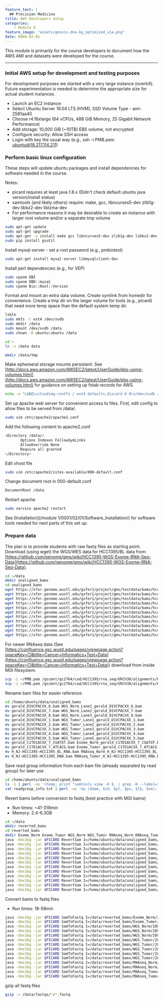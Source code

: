 ```yaml
---
feature_text: |
  ## Precision Medicine
title: AWS Developers Setup
categories:
    - Module 8
feature_image: "assets/genvis-dna-bg_optimized_v1a.png"
date: 0008-02-01
---
```


This module is primarily for the course developers to document how the AWS AMI and datasets were developed for the course.

***

### Initial AWS setup for development and testing purposes

For development purposes we started with a very large instance (overkill). Future experimentation is needed to determine the appropriate size for actual student instances.

- Launch an EC2 instance:
- Select Ubuntu Server 16.04 LTS (HVM), SSD Volume Type - ami-2581aa40
- Choose r4.16xlarge (64 vCPUs, 488 GiB Memory, 25 Gigabit Network Performance)
- Add storage: 10,000 GiB (~10TB) EBS volume, not encrypted
- Configure security: Allow SSH access
- Login with key the usual way (e.g., ssh -i PMB.pem ubuntu@18.217.114.211)

### Perform basic linux configuration

These steps will update ubuntu packages and install dependencies for software needed in the course. 

Notes:
- picard requires at least java 1.8.x (Didn't check default ubuntu java version/install status)
- samtools (and likely others) require: make, gcc, libncurses5-dev zlib1g-dev libbz2-dev liblzma-dev
- For performance reasons it may be desirable to create an instance with larger root volume and/or a separate tmp volume

```bash
sudo apt-get update
sudo apt-get upgrade
sudo apt-get -y install make gcc libncurses5-dev zlib1g-dev libbz2-dev liblzma-dev default-jdk apache2 unzip tabix python-dev python-setuptools libffi-dev python-pip cpanminus 
sudo pip install gsutil
```

Install mysql-server - set a root password (e.g., pmbiotest)

```bash
sudo apt-get install mysql-server libmysqlclient-dev
```

Install perl dependencies (e.g., for VEP)

```bash
sudo cpanm DBI
sudo cpanm DBD::mysql
sudo cpanm Bio::Root::Version
```

Format and mount an extra data volume. Create symlink from homedir for convenience. Create a tmp dir on the larger volume for tools (e.g., picard) that need more temp space than the default system temp dir.

```bash
lsblk
sudo mkfs -t ext4 /dev/xvdb
sudo mkdir /data
sudo mount /dev/xvdb /data
sudo chown -R ubuntu:ubuntu /data

cd ~
ln -s /data data

mkdir /data/tmp
```

Make ephemeral storage mounts persistent. See [http://docs.aws.amazon.com/AWSEC2/latest/UserGuide/ebs-using-volumes.html](http://docs.aws.amazon.com/AWSEC2/latest/UserGuide/ebs-using-volumes.html) for guidance on setting up fstab records for AWS.

```bash
echo -e "LABEL=cloudimg-rootfs / ext4 defaults,discard 0 0\n/dev/xvdb /data ext4 defaults,nofail 0 2" | sudo tee /etc/fstab
```

Set up apache web server for convenient access to files. First, edit config to allow files to be served from /data/.

```bash
sudo vim /etc/apache2/apache2.conf
```

Add the following content to apache2.conf
```bash
<Directory /data/>
       Options Indexes FollowSymLinks
       AllowOverride None
       Require all granted
</Directory>
```

Edit vhost file

```bash
sudo vim /etc/apache2/sites-available/000-default.conf
```

Change document root in 000-default.conf
```bash
DocumentRoot /data
```

Restart apache
```bash
sudo service apache2 restart
```


See [Installation](/module 1/0001/02/01/Software_Installation/) for software tools needed for next parts of this set up.

### Prepare data

The plan is to provide students with raw fastq files as starting point. Download (using wget) the WGS/WES data for HCC1395/BL data from: [https://github.com/genome/gms/wiki/HCC1395-WGS-Exome-RNA-Seq-Data](https://github.com/genome/gms/wiki/HCC1395-WGS-Exome-RNA-Seq-Data).

```bash
cd ~/data
mkdir unaligned_bams
cd unaligned_bams
wget https://xfer.genome.wustl.edu/gxfer1/project/gms/testdata/bams/hcc1395/gerald_D1VCPACXX_6.bam
wget https://xfer.genome.wustl.edu/gxfer1/project/gms/testdata/bams/hcc1395/gerald_D1VCPACXX_6.bam
wget https://xfer.genome.wustl.edu/gxfer1/project/gms/testdata/bams/hcc1395/gerald_D1VCPACXX_7.bam
wget https://xfer.genome.wustl.edu/gxfer1/project/gms/testdata/bams/hcc1395/gerald_D1VCPACXX_8.bam
wget https://xfer.genome.wustl.edu/gxfer1/project/gms/testdata/bams/hcc1395/gerald_D1VCPACXX_1.bam
wget https://xfer.genome.wustl.edu/gxfer1/project/gms/testdata/bams/hcc1395/gerald_D1VCPACXX_2.bam
wget https://xfer.genome.wustl.edu/gxfer1/project/gms/testdata/bams/hcc1395/gerald_D1VCPACXX_3.bam
wget https://xfer.genome.wustl.edu/gxfer1/project/gms/testdata/bams/hcc1395/gerald_D1VCPACXX_4.bam
wget https://xfer.genome.wustl.edu/gxfer1/project/gms/testdata/bams/hcc1395/gerald_D1VCPACXX_5.bam
wget https://xfer.genome.wustl.edu/gxfer1/project/gms/testdata/bams/hcc1395/gerald_C1TD1ACXX_7_CGATGT.bam
wget https://xfer.genome.wustl.edu/gxfer1/project/gms/testdata/bams/hcc1395/gerald_C1TD1ACXX_7_ATCACG.bam
```

For newer RNAseq data (See [https://confluence.gsc.wustl.edu/pages/viewpage.action?spaceKey=CI&title=Cancer+Informatics+Test+Data](https://confluence.gsc.wustl.edu/pages/viewpage.action?spaceKey=CI&title=Cancer+Informatics+Test+Data)) download from inside MGI filesystem.

```bash
scp -i ~/PMB.pem /gscmnt/gc2764/cad/HCC1395/rna_seq/GRCh38/alignments/H_NJ-HCC1395-HCC1395_RNA.bam ubuntu@18.217.114.211:data/unaligned_bams/
scp -i ~/PMB.pem /gscmnt/gc2764/cad/HCC1395/rna_seq/GRCh38/alignments/H_NJ-HCC1395-HCC1395_BL_RNA.bam ubuntu@18.217.114.211:data/unaligned_bams/
```

Rename bam files for easier reference.

```bash
cd /home/ubuntu/data/unaligned_bams
mv gerald_D1VCPACXX_6.bam WGS_Norm_Lane1_gerald_D1VCPACXX_6.bam
mv gerald_D1VCPACXX_7.bam WGS_Norm_Lane2_gerald_D1VCPACXX_7.bam
mv gerald_D1VCPACXX_8.bam WGS_Norm_Lane3_gerald_D1VCPACXX_8.bam
mv gerald_D1VCPACXX_1.bam WGS_Tumor_Lane1_gerald_D1VCPACXX_1.bam
mv gerald_D1VCPACXX_2.bam WGS_Tumor_Lane2_gerald_D1VCPACXX_2.bam
mv gerald_D1VCPACXX_3.bam WGS_Tumor_Lane3_gerald_D1VCPACXX_3.bam
mv gerald_D1VCPACXX_4.bam WGS_Tumor_Lane4_gerald_D1VCPACXX_4.bam
mv gerald_D1VCPACXX_5.bam WGS_Tumor_Lane5_gerald_D1VCPACXX_5.bam
mv gerald_C1TD1ACXX_7_CGATGT.bam Exome_Norm_gerald_C1TD1ACXX_7_CGATGT.bam
mv gerald_C1TD1ACXX_7_ATCACG.bam Exome_Tumor_gerald_C1TD1ACXX_7_ATCACG.bam
mv H_NJ-HCC1395-HCC1395_BL_RNA.bam RNAseq_Norm_H_NJ-HCC1395-HCC1395_BL_RNA.bam 
mv H_NJ-HCC1395-HCC1395_RNA.bam RNAseq_Tumor_H_NJ-HCC1395-HCC1395_RNA.bam
```

Save read group information from each bam file (already separated by read group) for later use

```bash
cd /home/ubuntu/data/unaligned_bams
ls -1 | perl -ne 'chomp; print "samtools view -H $_ | grep -H --label=$_ \@RG\n"' | bash > readgroup_info.txt
cat readgroup_info.txt | perl -ne 'my ($bam, $id, $pl, $pu, $lb, $sm); if ($_=~/(\S+\.bam)\:/){$bam=$1} if ($_=~/(ID\:\d+)/){$id=$1} if ($_=~/(PL\:\w+)/){$pl=$1} if ($_=~/(PU\:\S+)/){$pu=$1} if($_=~/LB\:\"(.+)\"/){$lb=$1} if ($_=~/(SM\:\S+)/){$sm=$1} print "$bam\t$id\t$pl\t$pu\t$lb\t$sm\n";' > readgroup_info.clean.txt
```


Revert bams before conversion to fastq (best practice with MGI bams)
- Run times: ~41-318min
- Memory: 2.4-6.3GB

```bash
cd ~/data
mkdir reverted_bams
cd reverted_bams
mkdir Exome_Norm Exome_Tumor WGS_Norm WGS_Tumor RNAseq_Norm RNAseq_Tumor
java -Xmx16g -jar $PICARD RevertSam I=/home/ubuntu/data/unaligned_bams/Exome_Norm_gerald_C1TD1ACXX_7_CGATGT.bam OUTPUT_BY_READGROUP=true O=/home/ubuntu/data/reverted_bams/Exome_Norm/
java -Xmx16g -jar $PICARD RevertSam I=/home/ubuntu/data/unaligned_bams/Exome_Tumor_gerald_C1TD1ACXX_7_ATCACG.bam OUTPUT_BY_READGROUP=true O=/home/ubuntu/data/reverted_bams/Exome_Tumor/
java -Xmx16g -jar $PICARD RevertSam I=/home/ubuntu/data/unaligned_bams/WGS_Norm_Lane1_gerald_D1VCPACXX_6.bam OUTPUT_BY_READGROUP=true O=/home/ubuntu/data/reverted_bams/WGS_Norm/
java -Xmx16g -jar $PICARD RevertSam I=/home/ubuntu/data/unaligned_bams/WGS_Norm_Lane2_gerald_D1VCPACXX_7.bam OUTPUT_BY_READGROUP=true O=/home/ubuntu/data/reverted_bams/WGS_Norm/
java -Xmx16g -jar $PICARD RevertSam I=/home/ubuntu/data/unaligned_bams/WGS_Norm_Lane3_gerald_D1VCPACXX_8.bam OUTPUT_BY_READGROUP=true O=/home/ubuntu/data/reverted_bams/WGS_Norm/
java -Xmx16g -jar $PICARD RevertSam I=/home/ubuntu/data/unaligned_bams/WGS_Tumor_Lane1_gerald_D1VCPACXX_1.bam OUTPUT_BY_READGROUP=true O=/home/ubuntu/data/reverted_bams/WGS_Tumor/
java -Xmx16g -jar $PICARD RevertSam I=/home/ubuntu/data/unaligned_bams/WGS_Tumor_Lane2_gerald_D1VCPACXX_2.bam OUTPUT_BY_READGROUP=true O=/home/ubuntu/data/reverted_bams/WGS_Tumor/
java -Xmx16g -jar $PICARD RevertSam I=/home/ubuntu/data/unaligned_bams/WGS_Tumor_Lane3_gerald_D1VCPACXX_3.bam OUTPUT_BY_READGROUP=true O=/home/ubuntu/data/reverted_bams/WGS_Tumor/
java -Xmx16g -jar $PICARD RevertSam I=/home/ubuntu/data/unaligned_bams/WGS_Tumor_Lane4_gerald_D1VCPACXX_4.bam OUTPUT_BY_READGROUP=true O=/home/ubuntu/data/reverted_bams/WGS_Tumor/
java -Xmx16g -jar $PICARD RevertSam I=/home/ubuntu/data/unaligned_bams/WGS_Tumor_Lane5_gerald_D1VCPACXX_5.bam OUTPUT_BY_READGROUP=true O=/home/ubuntu/data/reverted_bams/WGS_Tumor/
java -Xmx16g -jar $PICARD RevertSam I=/home/ubuntu/data/unaligned_bams/RNAseq_Norm_H_NJ-HCC1395-HCC1395_BL_RNA.bam OUTPUT_BY_READGROUP=true O=/home/ubuntu/data/reverted_bams/RNAseq_Norm/
java -Xmx16g -jar $PICARD RevertSam I=/home/ubuntu/data/unaligned_bams/RNAseq_Tumor_H_NJ-HCC1395-HCC1395_RNA.bam OUTPUT_BY_READGROUP=true O=/home/ubuntu/data/reverted_bams/RNAseq_Tumor/
```

Convert bams to fastq files

- Run times: 18-58min

```bash
java -Xmx16g -jar $PICARD SamToFastq I=/data/reverted_bams/Exome_Norm/2891351068.bam F=/data/fastqs/Exome_Norm/2891351068_1.fastq F2=/data/fastqs/Exome_Norm/2891351068_2.fastq
java -Xmx16g -jar $PICARD SamToFastq I=/data/reverted_bams/Exome_Tumor/2891351066.bam F=/data/fastqs/Exome_Tumor/2891351066_1.fastq F2=/data/fastqs/Exome_Tumor/2891351066_2.fastq
java -Xmx16g -jar $PICARD SamToFastq I=/data/reverted_bams/WGS_Norm/2891323123.bam F=/data/fastqs/WGS_Norm/2891323123_1.fastq F2=/data/fastqs/WGS_Norm/2891323123_2.fastq
java -Xmx16g -jar $PICARD SamToFastq I=/data/reverted_bams/WGS_Norm/2891323124.bam F=/data/fastqs/WGS_Norm/2891323124_1.fastq F2=/data/fastqs/WGS_Norm/2891323124_2.fastq
java -Xmx16g -jar $PICARD SamToFastq I=/data/reverted_bams/WGS_Norm/2891323125.bam F=/data/fastqs/WGS_Norm/2891323125_1.fastq F2=/data/fastqs/WGS_Norm/2891323125_2.fastq
java -Xmx16g -jar $PICARD SamToFastq I=/data/reverted_bams/WGS_Tumor/2891322951.bam F=/data/fastqs/WGS_Tumor/2891322951_1.fastq F2=/data/fastqs/WGS_Tumor/2891322951_2.fastq
java -Xmx16g -jar $PICARD SamToFastq I=/data/reverted_bams/WGS_Tumor/2891323147.bam F=/data/fastqs/WGS_Tumor/2891323147_1.fastq F2=/data/fastqs/WGS_Tumor/2891323147_2.fastq
java -Xmx16g -jar $PICARD SamToFastq I=/data/reverted_bams/WGS_Tumor/2891323150.bam F=/data/fastqs/WGS_Tumor/2891323150_1.fastq F2=/data/fastqs/WGS_Tumor/2891323150_2.fastq
java -Xmx16g -jar $PICARD SamToFastq I=/data/reverted_bams/WGS_Tumor/2891323174.bam F=/data/fastqs/WGS_Tumor/2891323174_1.fastq F2=/data/fastqs/WGS_Tumor/2891323174_2.fastq
java -Xmx16g -jar $PICARD SamToFastq I=/data/reverted_bams/WGS_Tumor/2891323175.bam F=/data/fastqs/WGS_Tumor/2891323175_1.fastq F2=/data/fastqs/WGS_Tumor/2891323175_2.fastq
java -Xmx16g -jar $PICARD SamToFastq I=/data/reverted_bams/RNAseq_Norm/2895625992.bam F=/data/fastqs/RNAseq_Norm/2895625992_1.fastq F2=/data/fastqs/RNAseq_Norm/2895625992_2.fastq
java -Xmx16g -jar $PICARD SamToFastq I=/data/reverted_bams/RNAseq_Norm/2895626097.bam F=/data/fastqs/RNAseq_Norm/2895626097_1.fastq F2=/data/fastqs/RNAseq_Norm/2895626097_2.fastq
java -Xmx16g -jar $PICARD SamToFastq I=/data/reverted_bams/RNAseq_Tumor/2895626107.bam F=/data/fastqs/RNAseq_Tumor/2895626107_1.fastq F2=/data/fastqs/RNAseq_Tumor/2895626107_2.fastq
java -Xmx16g -jar $PICARD SamToFastq I=/data/reverted_bams/RNAseq_Tumor/2895626112.bam F=/data/fastqs/RNAseq_Tumor/2895626112_1.fastq F2=/data/fastqs/RNAseq_Tumor/2895626112_2.fastq
```

gzip all fastq files

```bash
gzip -v /data/fastqs/*/*.fastq
```

